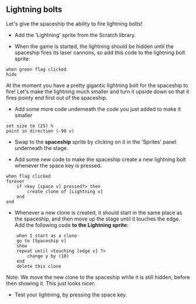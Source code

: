 ## Lightning bolts

Let's give the spaceship the ability to fire lightning bolts!

+ Add the 'Lightning' sprite from the Scratch library.  

+ When the game is started, the lightning should be hidden until the spaceship fires its laser cannons, so add this code to the lightning bolt sprite:

```blocks
when green flag clicked
hide
```

At the moment you have a pretty gigantic lightning bolt for the spaceship to fire! Let's make the lightning much smaller and turn it upside down so that it fires pointy end first out of the spaceship.

+ Add some more code underneath the code you just added to make it smaller

```blocks
set size to (25) %
point in direction (-90 v)
```

+ Swap to the **spaceship** sprite by clicking on it in the 'Sprites' panel underneath the stage.

+ Add some new code to make the spaceship create a new lightning bolt whenever the space key is pressed.

```blocks
when flag clicked
forever
	if <key [space v] pressed?> then
		create clone of [Lightning v]
	end
end
```

+ Whenever a new clone is created, it should start in the same place as the spaceship, and then move up the stage until it touches the edge. Add the following code **to the Lightning sprite**:

```blocks
	when I start as a clone
	go to [Spaceship v]
	show
	repeat until <touching [edge v] ?>
		change y by (10)
	end
	delete this clone
```

Note: We move the new clone to the spaceship while it is still hidden, before then showing it. This just looks nicer.

+ Test your lightning, by pressing the space key.
